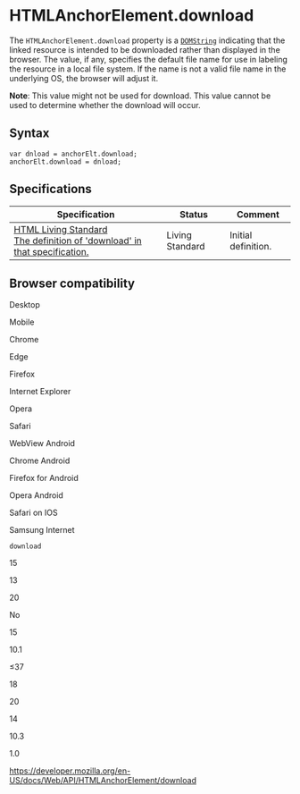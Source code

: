 HTMLAnchorElement.download
==========================

The `HTMLAnchorElement.download` property is a [`DOMString`](../domstring) indicating that the linked resource is intended to be downloaded rather than displayed in the browser. The value, if any, specifies the default file name for use in labeling the resource in a local file system. If the name is not a valid file name in the underlying OS, the browser will adjust it.

**Note**: This value might not be used for download. This value cannot be used to determine whether the download will occur.

Syntax
------

    var dnload = anchorElt.download;
    anchorElt.download = dnload;

Specifications
--------------

<table><thead><tr class="header"><th>Specification</th><th>Status</th><th>Comment</th></tr></thead><tbody><tr class="odd"><td><a href="https://html.spec.whatwg.org/multipage/links.html#attr-hyperlink-download">HTML Living Standard<br />
<span class="small">The definition of 'download' in that specification.</span></a></td><td><span class="spec-living">Living Standard</span></td><td>Initial definition.</td></tr></tbody></table>

Browser compatibility
---------------------

Desktop

Mobile

Chrome

Edge

Firefox

Internet Explorer

Opera

Safari

WebView Android

Chrome Android

Firefox for Android

Opera Android

Safari on IOS

Samsung Internet

`download`

15

13

20

No

15

10.1

≤37

18

20

14

10.3

1.0

<a href="https://developer.mozilla.org/en-US/docs/Web/API/HTMLAnchorElement/download" class="_attribution-link">https://developer.mozilla.org/en-US/docs/Web/API/HTMLAnchorElement/download</a>
